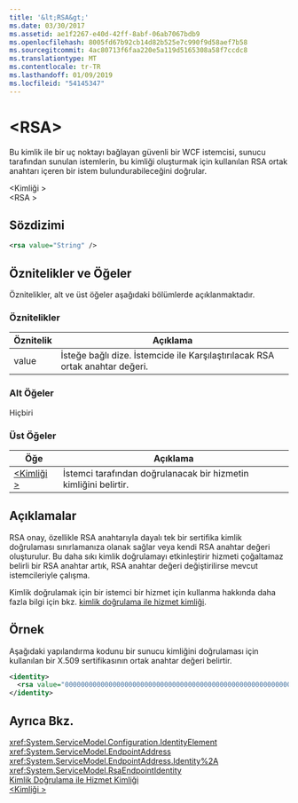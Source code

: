 ```yaml
---
title: '&lt;RSA&gt;'
ms.date: 03/30/2017
ms.assetid: ae1f2267-e40d-42ff-8abf-06ab7067bdb9
ms.openlocfilehash: 8005fd67b92cb14d82b525e7c990f9d58aef7b58
ms.sourcegitcommit: 4ac80713f6faa220e5a119d5165308a58f7ccdc8
ms.translationtype: MT
ms.contentlocale: tr-TR
ms.lasthandoff: 01/09/2019
ms.locfileid: "54145347"
---
```

# <a name="ltrsagt"></a>&lt;RSA&gt;
Bu kimlik ile bir uç noktayı bağlayan güvenli bir WCF istemcisi, sunucu tarafından sunulan istemlerin, bu kimliği oluşturmak için kullanılan RSA ortak anahtarı içeren bir istem bulundurabileceğini doğrular.  
  
 \<Kimliği >  
\<RSA >  
  
## <a name="syntax"></a>Sözdizimi  
  
```xml  
<rsa value="String" />
```  
  
## <a name="attributes-and-elements"></a>Öznitelikler ve Öğeler  
 Öznitelikler, alt ve üst öğeler aşağıdaki bölümlerde açıklanmaktadır.  
  
### <a name="attributes"></a>Öznitelikler  
  
|Öznitelik|Açıklama|  
|---------------|-----------------|  
|value|İsteğe bağlı dize. İstemcide ile Karşılaştırılacak RSA ortak anahtar değeri.|  
  
### <a name="child-elements"></a>Alt Öğeler  
 Hiçbiri  
  
### <a name="parent-elements"></a>Üst Öğeler  
  
|Öğe|Açıklama|  
|-------------|-----------------|  
|[\<Kimliği >](../../../../../docs/framework/configure-apps/file-schema/wcf/identity.md)|İstemci tarafından doğrulanacak bir hizmetin kimliğini belirtir.|  
  
## <a name="remarks"></a>Açıklamalar  
 RSA onay, özellikle RSA anahtarıyla dayalı tek bir sertifika kimlik doğrulaması sınırlamanıza olanak sağlar veya kendi RSA anahtar değeri oluşturulur. Bu daha sıkı kimlik doğrulamayı etkinleştirir hizmeti çoğaltamaz belirli bir RSA anahtar artık, RSA anahtar değeri değiştirilirse mevcut istemcileriyle çalışma.  
  
 Kimlik doğrulamak için bir istemci bir hizmet için kullanma hakkında daha fazla bilgi için bkz. [kimlik doğrulama ile hizmet kimliği](../../../../../docs/framework/wcf/feature-details/service-identity-and-authentication.md).  
  
## <a name="example"></a>Örnek  
 Aşağıdaki yapılandırma kodunu bir sunucu kimliğini doğrulaması için kullanılan bir X.509 sertifikasının ortak anahtar değeri belirtir.  
  
```xml  
<identity>
  <rsa value="0000000000000000000000000000000000000000000000000000000000000000000000000000000000000000000000000000000000000000000000000000000000000000000000000000000000000000000000000000000000000000000000000000000000000000000000000000000000000000000000000000000000000000000000000000000000000000" />
</identity>
```  
  
## <a name="see-also"></a>Ayrıca Bkz.  
 <xref:System.ServiceModel.Configuration.IdentityElement>  
 <xref:System.ServiceModel.EndpointAddress>  
 <xref:System.ServiceModel.EndpointAddress.Identity%2A>  
 <xref:System.ServiceModel.RsaEndpointIdentity>  
 [Kimlik Doğrulama ile Hizmet Kimliği](../../../../../docs/framework/wcf/feature-details/service-identity-and-authentication.md)  
 [\<Kimliği >](../../../../../docs/framework/configure-apps/file-schema/wcf/identity.md)
